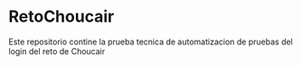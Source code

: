 # RetoChoucair
Este repositorio contine la prueba tecnica de automatizacion de pruebas del login del reto de Choucair
